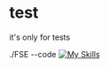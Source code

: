 # test
it's only for tests

./FSE --code
[![My Skills](https://skillicons.dev/icons?i=powershell,vscode,svg,vscodium,vim,bash)](https://skillicons.dev)
